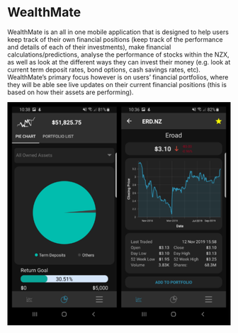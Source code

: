 # WealthMate
WealthMate is an all in one mobile application that is designed to help users keep track of their own financial positions (keep track of the performance and details of each of their investments), make financial calculations/predictions, analyse the performance of stocks within the NZX, as well as look at the different ways they can invest their money (e.g. look at current term deposit rates, bond
options, cash savings rates, etc). WealthMate’s primary focus however is on users’ financial portfolios, where they will be able see live updates on their current financial positions (this is based on how their assets are performing).

<img align="right" src="DemoImages/demo_collage.png">

